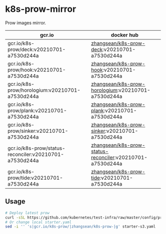# k8s-prow-mirror

Prow images mirror.

gcr.io | docker hub
---|---
gcr.io/k8s-prow/deck:v20210701-a7530d244a | [zhangsean/k8s-prow-deck](https://hub.docker.com/r/zhangsean/k8s-prow-deck):v20210701-a7530d244a
gcr.io/k8s-prow/hook:v20210701-a7530d244a | [zhangsean/k8s-prow-hook](https://hub.docker.com/r/zhangsean/k8s-prow-hook):v20210701-a7530d244a
gcr.io/k8s-prow/horologium:v20210701-a7530d244a | [zhangsean/k8s-prow-horologium](https://hub.docker.com/r/zhangsean/k8s-prow-horologium):v20210701-a7530d244a
gcr.io/k8s-prow/plank:v20210701-a7530d244a | [zhangsean/k8s-prow-plank](https://hub.docker.com/r/zhangsean/k8s-prow-plank):v20210701-a7530d244a
gcr.io/k8s-prow/sinker:v20210701-a7530d244a | [zhangsean/k8s-prow-sinker](https://hub.docker.com/r/zhangsean/k8s-prow-sinker):v20210701-a7530d244a
gcr.io/k8s-prow/status-reconciler:v20210701-a7530d244a | [zhangsean/k8s-prow-status-reconciler](https://hub.docker.com/r/zhangsean/k8s-prow-status-reconciler):v20210701-a7530d244a
gcr.io/k8s-prow/tide:v20210701-a7530d244a | [zhangsean/k8s-prow-tide](https://hub.docker.com/r/zhangsean/k8s-prow-tide):v20210701-a7530d244a

## Usage

```bash
# Deploy latest prow
curl -sSL https://github.com/kubernetes/test-infra/raw/master/config/prow/cluster/starter-s3.yaml | sed 's|gcr.io/k8s-prow/|zhangsean/k8s-prow-|g' | kubectl apply -f -
# Or change local starter.yaml
sed -i '' 's|gcr.io/k8s-prow/|zhangsean/k8s-prow-|g' starter-s3.yaml
```
